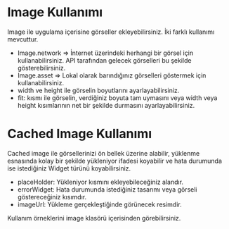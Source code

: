 # Image Kullanımı

Image ile uygulama içerisine görseller ekleyebilirsiniz. İki farklı kullanımı mevcuttur.
- Image.network => İnternet üzerindeki herhangi bir görsel için kullanabilirsiniz. API tarafından gelecek görselleri bu şekilde gösterebilirsiniz.
- Image.asset => Lokal olarak barındığınız görselleri göstermek için kullanabilirsiniz.
- width ve height ile görselin boyutlarını ayarlayabilirsiniz.
- fit: kısmı ile görselin, verdiğiniz boyuta tam uymasını veya width veya height kısımlarının net bir şekilde durmasını ayarlayabilirsiniz.

# Cached Image Kullanımı

Cached image ile görsellerinizi ön bellek üzerine alabilir, yüklenme esnasında kolay bir şekilde yükleniyor ifadesi koyabilir ve hata durumunda ise istediğiniz Widget türünü koyabilirsiniz.

- placeHolder: Yükleniyor kısmını ekleyebileceğiniz alandır.
- errorWidget: Hata durumunda istediğiniz tasarımı veya görseli göstereceğiniz kısımdır.
- imageUrl: Yükleme gerçekleştiğinde görünecek resimdir.

Kullanım örneklerini image klasörü içerisinden görebilirsiniz.